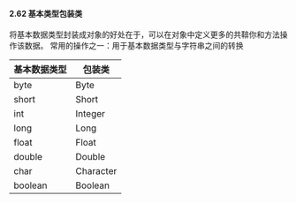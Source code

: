 #### 2.62 基本类型包装类

将基本数据类型封装成对象的好处在于，可以在对象中定义更多的共鞥你和方法操作该数据。
常用的操作之一：用于基本数据类型与字符串之间的转换

| 基本数据类型 | 包装类    |
| ------------ | --------- |
| byte         | Byte      |
| short        | Short     |
| int          | Integer   |
| long         | Long      |
| float        | Float     |
| double       | Double    |
| char         | Character |
| boolean      | Boolean   |

